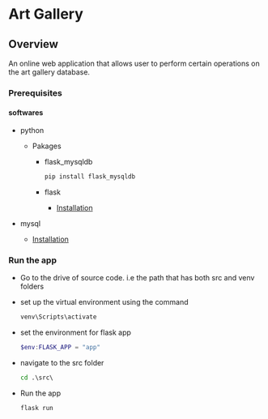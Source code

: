 # Art Gallery

## Overview

An online web application that allows user to perform certain operations on the art gallery database.

### Prerequisites

#### softwares

* python
  * Pakages
    * flask_mysqldb

      ```python
      pip install flask_mysqldb
      ```
  
    * flask
      * [Installation](https://flask.palletsprojects.com/en/2.1.x/installation/)

* mysql
  * [Installation](<https://www.apachefriends.org/index.html>)

### Run the app

* Go to the drive of source code. i.e the path that has both src and venv folders

* set up the virtual environment using the command 

  ```cmd
  venv\Scripts\activate
  ```

* set the environment for flask app

    ```powershell
    $env:FLASK_APP = "app"
    ```

* navigate to the src folder

  ```cmd
  cd .\src\

  ```

* Run the app

    ```python
    flask run
    ```
